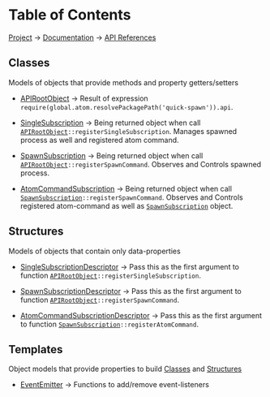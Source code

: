 # Table of Contents
[Project](https://github.com/ksxatompackages/quick-spawn) → [Documentation](..) → [API References](.)

## Classes
Models of objects that provide methods and property getters/setters

 * [APIRootObject](./classes/api.md) → Result of expression `require(global.atom.resolvePackagePath('quick-spawn')).api`.

 * [SingleSubscription](./classes/single-subscription.md) → Being returned object when call <code>[APIRootObject](.classes/api.md)::registerSingleSubscription</code>. Manages spawned process as well and registered atom command.

 * [SpawnSubscription](./classes/spawn-subscription.md) → Being returned object when call <code>[APIRootObject](.classes/api.md)::registerSpawnCommand</code>. Observes and Controls spawned process.

 * [AtomCommandSubscription](./classes/atom-command-subscription.md) → Being returned object when call <code>[SpawnSubscription](./classes/spawn-subscription.md)::registerSpawnCommand</code>. Observes and Controls registered atom-command as well as [`SpawnSubscription`](./classes/spawn-subscription.md) object.

## Structures
Models of objects that contain only data-properties

 * [SingleSubscriptionDescriptor](./structures/single-subscription-descriptor.md) → Pass this as the first argument to function <code>[APIRootObject](./classes/api.md)::registerSingleSubscription</code>.

 * [SpawnSubscriptionDescriptor](./structures/spawn-subscription-descriptor.md) → Pass this as the first argument to function <code>[APIRootObject](./classes/api.md)::registerSpawnCommand</code>.

 * [AtomCommandSubscriptionDescriptor](./structures/atom-command-subscription-descriptor.md) → Pass this as the first argument to function <code>[SpawnSubscription](./classes/spawn-subscription.md)::registerAtomCommand</code>.

## Templates
Object models that provide properties to build [Classes](#classes) and [Structures](#structures)

 * [EventEmitter](./templates/event-emitter.md) → Functions to add/remove event-listeners

 [fixed]: ../images/badges/fixed.svg
 [stable]: ../images/badges/stable.svg
 [exprimental]: ../images/badges/exprimental.svg
 [deprecated]: ../images/badges/deprecated.svg
